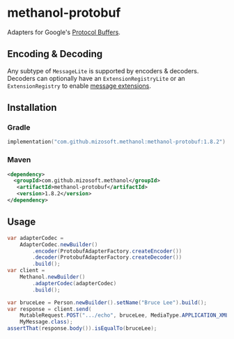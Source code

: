 # methanol-protobuf

Adapters for Google's [Protocol Buffers][protocol_buffers].

## Encoding & Decoding

Any subtype of `MessageLite` is supported by encoders & decoders. Decoders can optionally have an
`ExtensionRegistryLite` or an `ExtensionRegistry` to enable [message extensions][message_extensions].

## Installation

### Gradle

```kotlin
implementation("com.github.mizosoft.methanol:methanol-protobuf:1.8.2")
```

### Maven

```xml
<dependency>
  <groupId>com.github.mizosoft.methanol</groupId>
   <artifactId>methanol-protobuf</artifactId>
   <version>1.8.2</version>
</dependency>
```

## Usage

```java
var adapterCodec =
    AdapterCodec.newBuilder()
        .encoder(ProtobufAdapterFactory.createEncoder())
        .decoder(ProtobufAdapterFactory.createDecoder())
        .build();
var client =
    Methanol.newBuilder()
        .adapterCodec(adapterCodec)
        .build();

var bruceLee = Person.newBuilder().setName("Bruce Lee").build();
var response = client.send(
    MutableRequest.POST(".../echo", bruceLee, MediaType.APPLICATION_XML),
    MyMessage.class);
assertThat(response.body()).isEqualTo(bruceLee);
```

[protocol_buffers]: https://developers.google.com/protocol-buffers
[message_extensions]: https://developers.google.com/protocol-buffers/docs/proto#extensions
